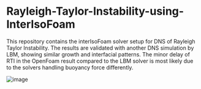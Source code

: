 # Rayleigh-Taylor-Instability-using-InterIsoFoam
This repository contains the interIsoFoam solver setup for DNS of Rayleigh Taylor Instability. The results are validated with another DNS simulation by LBM, showing similar growth and interfacial patterns. The minor delay of RTI in the OpenFoam result compared to the LBM solver is most likely due to the solvers handling buoyancy force differently.


![image](https://github.com/user-attachments/assets/35b5f8e1-545c-4c22-a2e9-923b7153d94a)

